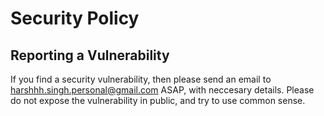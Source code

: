 # Security Policy

## Reporting a Vulnerability

If you find a security vulnerability, then please send an email to harshhh.singh.personal@gmail.com ASAP, with neccesary details. Please do not expose the vulnerability in public, and try to use common sense. 
